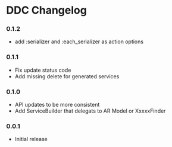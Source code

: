 # DDC Changelog

### 0.1.2

* add :serializer and :each_serializer as action options

### 0.1.1

* Fix update status code
* Add missing delete for generated services

### 0.1.0

* API updates to be more consistent
* Add ServiceBuilder that delegats to AR Model or XxxxxFinder

### 0.0.1

* Initial release
